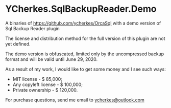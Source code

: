 # YCherkes.SqlBackupReader.Demo
A binaries of https://github.com/ycherkes/OrcaSql with a demo version of Sql Backup Reader plugin

The license and distribution method for the full version of this plugin are not yet defined.

The demo version is obfuscated, limited only by the uncompressed backup format and will be valid until June 29, 2020.

As a result of my work, I would like to get some money and I see such ways:

  * MIT license          - $ 85,000;
  * Any copyleft license - $ 100,000;
  * Private ownership    - $ 120,000.
  
 For purchase questions, send me email to ycherkes@outlook.com
